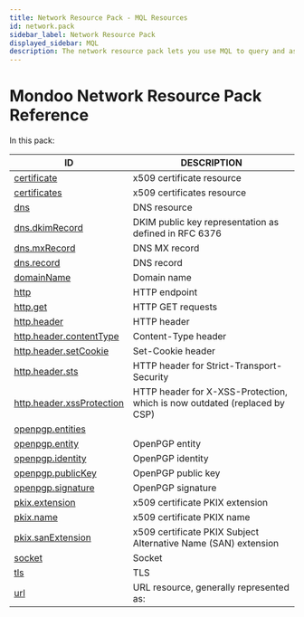 ```yaml
---
title: Network Resource Pack - MQL Resources
id: network.pack
sidebar_label: Network Resource Pack
displayed_sidebar: MQL
description: The network resource pack lets you use MQL to query and assess the security of domains and network services.
---
```


# Mondoo Network Resource Pack Reference

In this pack:

| ID                                                        | DESCRIPTION                                                               |
| --------------------------------------------------------- | ------------------------------------------------------------------------- |
| [certificate](certificate.md)                             | x509 certificate resource                                                 |
| [certificates](certificates.md)                           | x509 certificates resource                                                |
| [dns](dns.md)                                             | DNS resource                                                              |
| [dns.dkimRecord](dns.dkimrecord.md)                       | DKIM public key representation as defined in RFC 6376                     |
| [dns.mxRecord](dns.mxrecord.md)                           | DNS MX record                                                             |
| [dns.record](dns.record.md)                               | DNS record                                                                |
| [domainName](domainname.md)                               | Domain name                                                               |
| [http](http.md)                                           | HTTP endpoint                                                             |
| [http.get](http.get.md)                                   | HTTP GET requests                                                         |
| [http.header](http.header.md)                             | HTTP header                                                               |
| [http.header.contentType](http.header.contenttype.md)     | Content-Type header                                                       |
| [http.header.setCookie](http.header.setcookie.md)         | Set-Cookie header                                                         |
| [http.header.sts](http.header.sts.md)                     | HTTP header for Strict-Transport-Security                                 |
| [http.header.xssProtection](http.header.xssprotection.md) | HTTP header for X-XSS-Protection, which is now outdated (replaced by CSP) |
| [openpgp.entities](openpgp.entities.md)                   |                                                                           |
| [openpgp.entity](openpgp.entity.md)                       | OpenPGP entity                                                            |
| [openpgp.identity](openpgp.identity.md)                   | OpenPGP identity                                                          |
| [openpgp.publicKey](openpgp.publickey.md)                 | OpenPGP public key                                                        |
| [openpgp.signature](openpgp.signature.md)                 | OpenPGP signature                                                         |
| [pkix.extension](pkix.extension.md)                       | x509 certificate PKIX extension                                           |
| [pkix.name](pkix.name.md)                                 | x509 certificate PKIX name                                                |
| [pkix.sanExtension](pkix.sanextension.md)                 | x509 certificate PKIX Subject Alternative Name (SAN) extension            |
| [socket](socket.md)                                       | Socket                                                                    |
| [tls](tls.md)                                             | TLS                                                                       |
| [url](url.md)                                             | URL resource, generally represented as:                                   |
